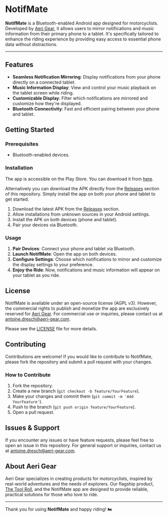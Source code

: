 # NotifMate

**NotifMate** is a Bluetooth-enabled Android app designed for motorcyclists. Developed by [Aeri Gear](https://aeri-gear.com/), it allows users to mirror notifications and music information from their primary phone to a tablet. It's specifically tailored to enhance the riding experience by providing easy access to essential phone data without distractions.

---

## Features

- **Seamless Notification Mirroring**: Display notifications from your phone directly on a connected tablet.
- **Music Information Display**: View and control your music playback on the tablet screen while riding.
- **Customizable Display**: Filter which notifications are mirrored and customize how they're displayed.
- **Bluetooth Connectivity**: Fast and efficient pairing between your phone and tablet.
  
## Getting Started

### Prerequisites

- Bluetooth-enabled devices.

### Installation

The app is accessible on the Play Store. You can download it from [here](https://play.google.com/store/apps/details?id=com.notifmate).

Alternatively you can download the APK directly from the [Releases](#) section of this repository. Simply install the app on both your phone and tablet to get started.

1. Download the latest APK from the [Releases](#) section.
2. Allow installations from unknown sources in your Android settings.
3. Install the APK on both devices (phone and tablet).
4. Pair your devices via Bluetooth.

### Usage

1. **Pair Devices**: Connect your phone and tablet via Bluetooth.
2. **Launch NotifMate**: Open the app on both devices.
3. **Configure Settings**: Choose which notifications to mirror and customize the display settings to your preference.
4. **Enjoy the Ride**: Now, notifications and music information will appear on your tablet as you ride.

## License

NotifMate is available under an open-source license (AGPL v3). However, the commercial rights to publish and monetize the app are exclusively reserved for [Aeri Gear](https://aeri-gear.com/). For commercial use or inquiries, please contact us at [antoine.dresch@aeri-gear.com](mailto:antoine.dresch@aeri-gear.com).

Please see the [LICENSE](LICENSE) file for more details.

## Contributing

Contributions are welcome! If you would like to contribute to NotifMate, please fork the repository and submit a pull request with your changes.

### How to Contribute

1. Fork the repository.
2. Create a new branch (`git checkout -b feature/YourFeature`).
3. Make your changes and commit them (`git commit -m 'Add YourFeature'`).
4. Push to the branch (`git push origin feature/YourFeature`).
5. Open a pull request.

## Issues & Support

If you encounter any issues or have feature requests, please feel free to open an issue in this repository. For general support or inquiries, contact us at [antoine.dresch@aeri-gear.com](mailto:antoine.dresch@aeri-gear.com).

## About Aeri Gear

Aeri Gear specializes in creating products for motorcyclists, inspired by real-world adventures and the needs of explorers. Our flagship product, [The Tool Roll](https://aeri-gear.com/), and the NotifMate app are designed to provide reliable, practical solutions for those who love to ride.

---

Thank you for using **NotifMate** and happy riding! 🏍️

